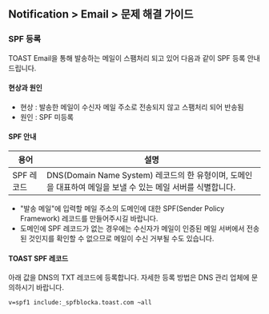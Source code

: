 ## Notification > Email > 문제 해결 가이드

### SPF 등록
TOAST Email을 통해 발송하는 메일이 스팸처리 되고 있어 다음과 같이 SPF 등록 안내드립니다.

#### 현상과 원인

* 현상 : 발송한 메일이 수신자 메일 주소로 전송되지 않고 스팸처리 되어 반송됨
* 원인 : SPF 미등록

#### SPF 안내
|용어|	설명|
|---|---|
|SPF 레코드|DNS(Domain Name System) 레코드의 한 유형이며, 도메인을 대표하여 메일을 보낼 수 있는 메일 서버를 식별합니다.|

* "발송 메일"에 입력할 메일 주소의 도메인에 대한 SPF(Sender Policy Framework) 레코드를 만들어주시길 바랍니다.
* 도메인에 SPF 레코드가 없는 경우에는 수신자가 메일이 인증된 메일 서버에서 전송된 것인지를 확인할 수 없으므로 메일이 수신 거부될 수도 있습니다.

#### TOAST SPF 레코드
아래 값을 DNS의 TXT 레코드에 등록합니다. 자세한 등록 방법은 DNS 관리 업체에 문의하시기 바랍니다.
```
v=spf1 include:_spfblocka.toast.com ~all
```
